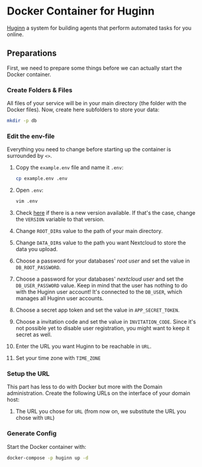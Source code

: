 # Docker Container for Huginn

[Huginn](https://github.com/huginn/huginn) a system for building agents that perform automated tasks for you online.

## Preparations

First, we need to prepare some things before we can actually start the Docker container.

### Create Folders & Files

All files of your service will be in your main directory (the folder with the Docker files). Now, create here
subfolders to store your data:

``` bash
mkdir -p db
```

### Edit the env-file

Everything you need to change before starting up the container is surrounded by `<>`.

1. Copy the `example.env` file and name it `.env`:

    ``` bash
    cp example.env .env
    ```

1. Open `.env`:

    ``` bash
    vim .env
    ```

1. Check [here](https://hub.docker.com/r/huginn/huginn/tags) if there is a new version available. If that's the case, change the `VERSION` variable to that version.

1. Change `ROOT_DIR`s value to the path of your main directory.

1. Change `DATA_DIR`s value to the path you want Nextcloud to store the data you upload.

1. Choose a password for your databases' *root user* and set the value in `DB_ROOT_PASSWORD`.

1. Choose a password for your databases' *nextcloud user* and set the `DB_USER_PASSWORD` value. Keep in mind that the user has nothing to do with the Huginn user account! It's connected to the `DB_USER`, which manages all Huginn user accounts.

1. Choose a secret app token and set the value in `APP_SECRET_TOKEN`.

1. Choose a invitation code and set the value in `INVITATION_CODE`. Since it's not possible yet to disable user registration, you might want to keep it secret as well.

1. Enter the URL you want Huginn to be reachable in `URL`.

1. Set your time zone with `TIME_ZONE`

### Setup the URL

This part has less to do with Docker but more with the Domain administration. Create the following URLs on the interface of your domain host:

1. The URL you chose for `URL` (from now on, we substitute the URL you chose with `URL`)

### Generate Config

Start the Docker container with:

``` bash
docker-compose -p huginn up -d
```
